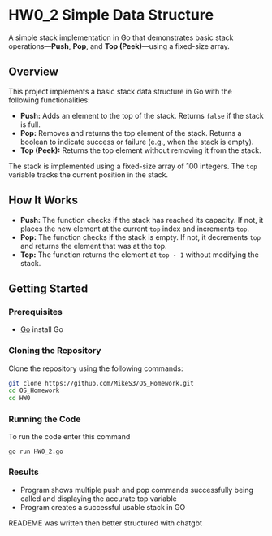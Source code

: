 # HW0_2 Simple Data Structure

A simple stack implementation in Go that demonstrates basic stack operations—**Push**, **Pop**, and **Top (Peek)**—using a fixed-size array.

## Overview

This project implements a basic stack data structure in Go with the following functionalities:

- **Push:** Adds an element to the top of the stack. Returns `false` if the stack is full.
- **Pop:** Removes and returns the top element of the stack. Returns a boolean to indicate success or failure (e.g., when the stack is empty).
- **Top (Peek):** Returns the top element without removing it from the stack.

The stack is implemented using a fixed-size array of 100 integers. The `top` variable tracks the current position in the stack.

## How It Works

- **Push:** The function checks if the stack has reached its capacity. If not, it places the new element at the current `top` index and increments `top`.
- **Pop:** The function checks if the stack is empty. If not, it decrements `top` and returns the element that was at the top.
- **Top:** The function returns the element at `top - 1` without modifying the stack.

## Getting Started

### Prerequisites

- [Go](https://golang.org/dl/) install Go 

### Cloning the Repository

Clone the repository using the following commands:

```bash
git clone https://github.com/MikeS3/OS_Homework.git
cd OS_Homework
cd HW0
```
### Running the Code

To run the code enter this command

```
go run HW0_2.go
```

### Results

- Program shows multiple push and pop commands successfully being called and displaying the accurate top variable
- Program creates a successful usable stack in GO

READEME was written then better structured with chatgbt
